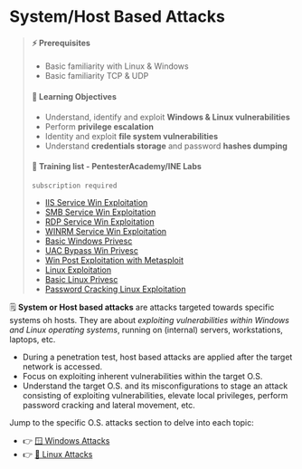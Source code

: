 # System/Host Based Attacks

> #### ⚡ Prerequisites
>
> * Basic familiarity with Linux & Windows
> * Basic familiarity TCP & UDP
>
> #### 📕 Learning Objectives
>
> * Understand, identify and exploit **Windows & Linux vulnerabilities**
> * Perform **privilege escalation**
> * Identity and exploit **file system vulnerabilities**
> * Understand **credentials storage** and password **hashes dumping**
>
> #### 🔬 Training list - PentesterAcademy/INE Labs
>
> `subscription required`
>
> - [IIS Service Win Exploitation](https://attackdefense.com/listing?labtype=windows-service-exploitation&subtype=windows-service-exploitation-iis)
> - [SMB Service Win Exploitation](https://attackdefense.com/listing?labtype=windows-service-exploitation&subtype=windows-service-exploitation-smb)
> - [RDP Service Win Exploitation](https://attackdefense.com/listing?labtype=windows-service-exploitation&subtype=windows-service-exploitation-rdp)
> - [WINRM Service Win Exploitation](https://attackdefense.com/listing?labtype=windows-service-exploitation&subtype=windows-service-exploitation-winrm)
> - [Basic Windows Privesc](https://attackdefense.com/listing?labtype=windows-priv-esc&subtype=windows-priv-esc-basic)
> - [UAC Bypass Win Privesc](https://attackdefense.com/listing?labtype=advanced-priv-esc-windows&subtype=advanced-priv-esc-windows-uac-bypass)
> - [Win Post Exploitation with Metasploit](https://attackdefense.com/listing?labtype=windows-post-exploitation&subtype=windows-post-exploitation-metasploit)
> - [Linux Exploitation](https://attackdefense.com/listing?labtype=linux-security-exploitation&subtype=linux-security-exploitation-getting-started)
> - [Basic Linux Privesc](https://attackdefense.com/listing?labtype=linux-security-priv-esc&subtype=linux-security-priv-esc-basic)
> - [Password Cracking Linux Exploitation](https://attackdefense.com/listing?labtype=linux-security-exploitation&subtype=linux-security-exploitation-password-cracking)

🗒️ **System or Host based attacks** are attacks targeted towards specific systems oh hosts. They are about *exploiting vulnerabilities within Windows and Linux operating systems*, running on (internal) servers, workstations, laptops, etc.

- During a penetration test, host based attacks are applied after the target network is accessed.
- Focus on exploiting inherent vulnerabilities within the target O.S.
- Understand the target O.S. and its misconfigurations to stage an attack consisting of exploiting vulnerabilities, elevate local privileges, perform password cracking and lateral movement, etc.

Jump to the specific O.S. attacks section to delve into each topic:

- 👉 [🪟 Windows Attacks](1-system-attack/windows-attacks.md)
- 👉 [🐧 Linux Attacks](1-system-attack/linux-attacks.md)

